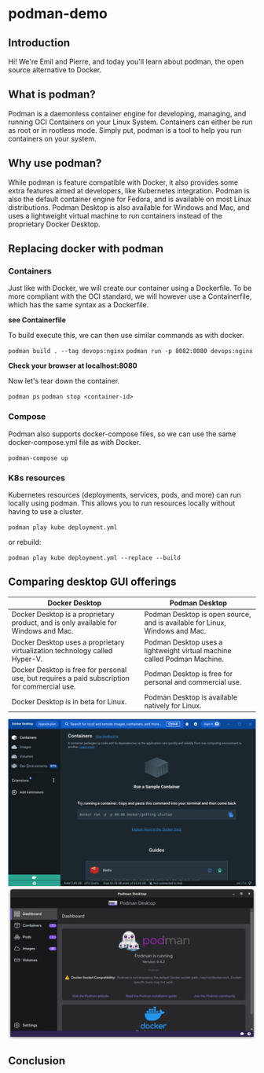 # podman-demo

## Introduction
Hi! We're Emil and Pierre, and today you'll learn about podman, the open source alternative to Docker.

## What is podman?
Podman is a daemonless container engine for developing, managing, and running OCI Containers on your Linux System. Containers can either be run as root or in rootless mode. Simply put, podman is a tool to help you run containers on your system.

## Why use podman?
While podman is feature compatible with Docker, it also provides some extra features aimed at developers, like Kubernetes integration. Podman is also the default container engine for Fedora, and is available on most Linux distributions. 
Podman Desktop is also available for Windows and Mac, and uses a lightweight virtual machine to run containers instead of the proprietary Docker Desktop. 

## Replacing docker with podman
### Containers
Just like with Docker, we will create our container using a Dockerfile. To be more compliant with the OCI standard, we will however use a Containerfile, which has the same syntax as a Dockerfile.

**see Containerfile**

To build execute this, we can then use similar commands as with docker.

`podman build . --tag devops:nginx`
`podman run -p 8082:8080 devops:nginx`

**Check your browser at localhost:8080**

Now let's tear down the container.

`podman ps`
`podman stop <container-id>`

### Compose
Podman also supports docker-compose files, so we can use the same docker-compose.yml file as with Docker.

`podman-compose up` 


### K8s resources
Kubernetes resources (deployments, services, pods, and more) can run locally using podman. This allows you to run resources locally without having to use a cluster.

`podman play kube deployment.yml`

or rebuild:

`podman play kube deployment.yml --replace --build`

## Comparing desktop GUI offerings

| Docker Desktop | Podman Desktop |
| --- | --- |
| Docker Desktop is a proprietary product, and is only available for Windows and Mac. | Podman Desktop is open source, and is available for Linux, Windows and Mac. |
| Docker Desktop uses a proprietary virtualization technology called Hyper-V. | Podman Desktop uses a lightweight virtual machine called Podman Machine. |
| Docker Desktop is free for personal use, but requires a paid subscription for commercial use. | Podman Desktop is free for personal and commercial use. |
| Docker Desktop is in beta for Linux. | Podman Desktop is available natively for Linux. |

![Docker Desktop](img/docker-desktop.png)
![Podman Desktop](img/podman-desktop.png)

## Conclusion


